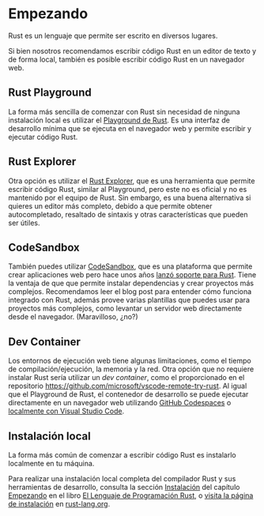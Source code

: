 # Empezando

Rust es un lenguaje que permite ser escrito en diversos lugares.

Si bien nosotros recomendamos escribir código Rust en un editor de texto y de
forma local, también es posible escribir código Rust en un navegador web.

## Rust Playground

La forma más sencilla de comenzar con Rust sin necesidad de ninguna instalación 
local es utilizar el [Playground de Rust][playground]. Es una interfaz de 
desarrollo mínima que se ejecuta en el navegador web y permite escribir y 
ejecutar código Rust.

## Rust Explorer

Otra opción es utilizar el [Rust Explorer][explorer], que es una herramienta
que permite escribir código Rust, similar al Playground, pero este no es 
oficial y no es mantenido por el equipo de Rust. Sin embargo, es una buena
alternativa si quieres un editor más completo, debido a que permite
obtener autocompletado, resaltado de sintaxis y otras características que
pueden ser útiles.

## CodeSandbox

También puedes utilizar [CodeSandbox][codesandbox], que es una plataforma
que permite crear aplicaciones web pero hace unos años 
[lanzó soporte para Rust][codesandbox-support].
Tiene la ventaja de que que permite instalar dependencias y crear proyectos más
complejos. Recomendamos leer el blog post para entender cómo funciona 
integrado con Rust, además provee varias plantillas que puedes usar para 
proyectos más complejos, como levantar un servidor web directamente 
desde el navegador. (Maravilloso, ¿no?)

## Dev Container

Los entornos de ejecución web tiene algunas limitaciones, 
como el tiempo de compilación/ejecución, la memoria y la red. Otra opción que no
requiere instalar Rust sería utilizar un _dev container_, como el proporcionado 
en el repositorio <https://github.com/microsoft/vscode-remote-try-rust>. Al 
igual que el Playground de Rust, el contenedor de desarrollo se puede ejecutar
directamente en un navegador web utilizando [GitHub Codespaces] o 
[localmente con Visual Studio Code][vscode-dev-containers].

## Instalación local

La forma más común de comenzar a escribir código Rust es instalarlo
localmente en tu máquina. 

Para realizar una instalación local completa del compilador Rust y sus 
herramientas de desarrollo, consulta la sección [Instalación][installation] del 
capítulo [Empezando][getting-started] en el libro 
[El Lenguaje de Programación Rust][rs-book], o 
[visita la página de instalación][installation-website] en [rust-lang.org].


[playground]: https://play.rust-lang.org/
[explorer]: https://rustexplorer.com/
[codesandbox]: https://codesandbox.io/
[codesandbox-support]: https://codesandbox.io/blog/announcing-rust-support-in-codesandbox
[GitHub Codespaces]: https://github.com/features/codespaces
[vscode-dev-containers]: https://code.visualstudio.com/docs/devcontainers/containers
[installation]: https://book.rustlang-es.org/ch01-01-installation
[getting-started]: https://book.rustlang-es.org/ch01-00-getting-started
[rs-book]: https://book.rustlang-es.org
[installation-website]: https://www.rust-lang.org/tools/install
[rust-lang.org]: https://www.rust-lang.org/